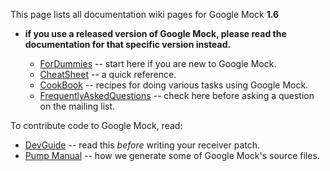 This page lists all documentation wiki pages for Google Mock **1.6**
- **if you use a released version of Google Mock, please read the documentation for that specific version instead.**

  * [ForDummies](V1_6_ForDummies.md) -- start here if you are new to Google Mock.
  * [CheatSheet](V1_6_CheatSheet.md) -- a quick reference.
  * [CookBook](V1_6_CookBook.md) -- recipes for doing various tasks using Google Mock.
  * [FrequentlyAskedQuestions](V1_6_FrequentlyAskedQuestions.md) -- check here before asking a question on the mailing list.

To contribute code to Google Mock, read:

  * [DevGuide](DevGuide.md) -- read this _before_ writing your receiver patch.
  * [Pump Manual](http://code.google.com/p/googletest/wiki/V1_6_PumpManual) -- how we generate some of Google Mock's source files.